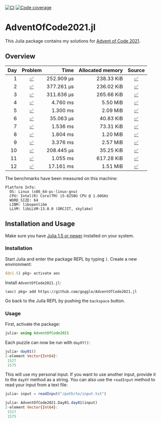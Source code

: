 [![CI](https://github.com/goggle/AdventOfCode2021.jl/workflows/CI/badge.svg)](https://github.com/goggle/AdventOfCode2021.jl/actions?query=workflow%3ACI+branch%3Amaster)
[![Code coverage](https://codecov.io/gh/goggle/AdventOfCode2021.jl/branch/master/graphs/badge.svg?branch=master)](https://codecov.io/github/goggle/AdventOfCode2021.jl?branch=master)

# AdventOfCode2021.jl

This Julia package contains my solutions for [Advent of Code 2021](https://adventofcode.com/2021/).

## Overview

| Day | Problem | Time | Allocated memory | Source |
|----:|:-------:|-----:|-----------------:|:------:|
| 1 | [:white_check_mark:](https://adventofcode.com/2021/day/1) | 252.909 μs | 238.33 KiB | [:white_check_mark:](https://github.com/goggle/AdventOfCode2021.jl/blob/master/src/day01.jl) |
| 2 | [:white_check_mark:](https://adventofcode.com/2021/day/2) | 377.261 μs | 236.02 KiB | [:white_check_mark:](https://github.com/goggle/AdventOfCode2021.jl/blob/master/src/day02.jl) |
| 3 | [:white_check_mark:](https://adventofcode.com/2021/day/3) | 311.636 μs | 265.66 KiB | [:white_check_mark:](https://github.com/goggle/AdventOfCode2021.jl/blob/master/src/day03.jl) |
| 4 | [:white_check_mark:](https://adventofcode.com/2021/day/4) | 4.760 ms | 5.50 MiB | [:white_check_mark:](https://github.com/goggle/AdventOfCode2021.jl/blob/master/src/day04.jl) |
| 5 | [:white_check_mark:](https://adventofcode.com/2021/day/5) | 1.300 ms | 2.09 MiB | [:white_check_mark:](https://github.com/goggle/AdventOfCode2021.jl/blob/master/src/day05.jl) |
| 6 | [:white_check_mark:](https://adventofcode.com/2021/day/6) | 35.063 μs | 40.83 KiB | [:white_check_mark:](https://github.com/goggle/AdventOfCode2021.jl/blob/master/src/day06.jl) |
| 7 | [:white_check_mark:](https://adventofcode.com/2021/day/7) | 1.536 ms | 73.31 KiB | [:white_check_mark:](https://github.com/goggle/AdventOfCode2021.jl/blob/master/src/day07.jl) |
| 8 | [:white_check_mark:](https://adventofcode.com/2021/day/8) | 1.804 ms | 1.20 MiB | [:white_check_mark:](https://github.com/goggle/AdventOfCode2021.jl/blob/master/src/day08.jl) |
| 9 | [:white_check_mark:](https://adventofcode.com/2021/day/9) | 3.376 ms | 2.57 MiB | [:white_check_mark:](https://github.com/goggle/AdventOfCode2021.jl/blob/master/src/day09.jl) |
| 10 | [:white_check_mark:](https://adventofcode.com/2021/day/10) | 208.445 μs | 35.25 KiB | [:white_check_mark:](https://github.com/goggle/AdventOfCode2021.jl/blob/master/src/day10.jl) |
| 11 | [:white_check_mark:](https://adventofcode.com/2021/day/11) | 1.055 ms | 617.28 KiB | [:white_check_mark:](https://github.com/goggle/AdventOfCode2021.jl/blob/master/src/day11.jl) |
| 12 | [:white_check_mark:](https://adventofcode.com/2021/day/12) | 17.161 ms | 1.51 MiB | [:white_check_mark:](https://github.com/goggle/AdventOfCode2021.jl/blob/master/src/day12.jl) |


The benchmarks have been measured on this machine:
```
Platform Info:
  OS: Linux (x86_64-pc-linux-gnu)
  CPU: Intel(R) Core(TM) i5-8250U CPU @ 1.60GHz
  WORD_SIZE: 64
  LIBM: libopenlibm
  LLVM: libLLVM-13.0.0 (ORCJIT, skylake)
```


## Installation and Usage

Make sure you have [Julia 1.5 or newer](https://julialang.org/downloads/)
installed on your system.


### Installation

Start Julia and enter the package REPL by typing `]`. Create a new
environment:
```julia
(@v1.5) pkg> activate aoc
```

Install `AdventOfCode2021.jl`:
```
(aoc) pkg> add https://github.com/goggle/AdventOfCode2021.jl
```

Go back to the Julia REPL by pushing the `backspace` button.


### Usage

First, activate the package:
```julia
julia> using AdventOfCode2021
```

Each puzzle can now be run with `dayXY()`:
```julia
julia> day01()
2-element Vector{Int64}:
 1527
 1575
```

This will use my personal input. If you want to use another input, provide it
to the `dayXY` method as a string. You can also use the `readInput` method
to read your input from a text file:
```julia
julia> input = readInput("/path/to/input.txt")

julia> AdventOfCode2021.Day01.day01(input)
2-element Vector{Int64}:
 1527
 1575
```
